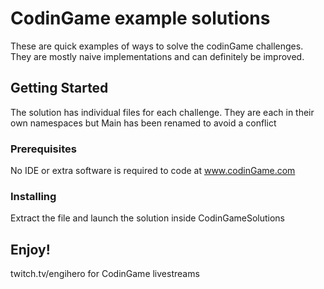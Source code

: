# CodinGame example solutions

These are quick examples of ways to solve the codinGame challenges. They are mostly naive implementations and can definitely be improved.

## Getting Started

The solution has individual files for each challenge. They are each in their own namespaces but Main has been renamed to avoid a conflict

### Prerequisites

No IDE or extra software is required to code at www.codinGame.com


### Installing

Extract the file and launch the solution inside CodinGameSolutions

## Enjoy!

twitch.tv/engihero for CodinGame livestreams



